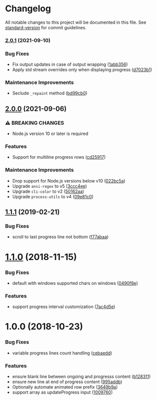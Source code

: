 # Changelog

All notable changes to this project will be documented in this file. See [standard-version](https://github.com/conventional-changelog/standard-version) for commit guidelines.

### [2.0.1](https://github.com/medikoo/cli-progress-footer/compare/v2.0.0...v2.0.1) (2021-09-10)

### Bug Fixes

- Fix output updates in case of output wrapping ([1abb356](https://github.com/medikoo/cli-progress-footer/commit/1abb35634f7eba335126bfe88846eb78ec8dbb1a))
- Apply std stream overrides only when displaying progress ([d7023b1](https://github.com/medikoo/cli-progress-footer/commit/d7023b1be3a7371ac72f3924356ea76b1ca783da))

### Maintenance Improvements

- Seclude `_repaint` method ([bd99cb0](https://github.com/medikoo/cli-progress-footer/commit/bd99cb032e710757258d18ef4aadc48c1e094624))

## [2.0.0](https://github.com/medikoo/cli-progress-footer/compare/v1.1.1...v2.0.0) (2021-09-06)

### ⚠ BREAKING CHANGES

- Node.js version 10 or later is required

### Features

- Support for multiline progress rows ([cd25917](https://github.com/medikoo/cli-progress-footer/commit/cd2591798815fd68423d2eec203017d1892fb807))

### Maintenance Improvements

- Drop support for Node.js versions below v10 ([022bc5a](https://github.com/medikoo/cli-progress-footer/commit/022bc5a5a58cfedc90fa7275a65814a1758d0a20))
- Upgrade `ansi-regex` to v5 ([3ccc4ee](https://github.com/medikoo/cli-progress-footer/commit/3ccc4ee02f56648f713ae51cf87673c36002e9b0))
- Upgrade `cli-color` to v2 ([50162aa](https://github.com/medikoo/cli-progress-footer/commit/50162aad8128395d49ac8fde1ca349c72e91afdf))
- Upgrade `process-utils` to v4 ([09e81c0](https://github.com/medikoo/cli-progress-footer/commit/09e81c04a0a7e6dfdecd1f0980e74289d57e7652))

## [1.1.1](https://github.com/medikoo/cli-progress-footer/compare/v1.1.0...v1.1.1) (2019-02-21)

### Bug Fixes

- scroll to last progress line not bottom ([f77abaa](https://github.com/medikoo/cli-progress-footer/commit/f77abaa))

<a name="1.1.0"></a>

# [1.1.0](https://github.com/medikoo/cli-progress-footer/compare/v1.0.0...v1.1.0) (2018-11-15)

### Bug Fixes

- default with windows supported chars on windows ([0490f8e](https://github.com/medikoo/cli-progress-footer/commit/0490f8e))

### Features

- support progress interval customization ([7ac4d5e](https://github.com/medikoo/cli-progress-footer/commit/7ac4d5e))

<a name="1.0.0"></a>

# 1.0.0 (2018-10-23)

### Bug Fixes

- variable progress lines count handling ([cebaedd](https://github.com/medikoo/cli-progress-footer/commit/cebaedd))

### Features

- ensure blank line between ongoing and progresss content ([b128311](https://github.com/medikoo/cli-progress-footer/commit/b128311))
- ensure new line at end of progress content ([995addb](https://github.com/medikoo/cli-progress-footer/commit/995addb))
- Optionally automate animated row prefix ([3649b9a](https://github.com/medikoo/cli-progress-footer/commit/3649b9a))
- support array as updateProgress input ([1009760](https://github.com/medikoo/cli-progress-footer/commit/1009760))
